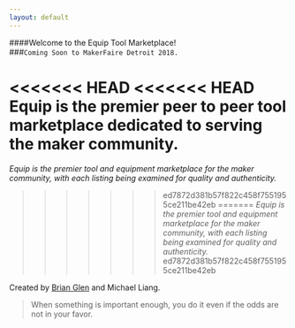 ```yaml
---
layout: default
---
```


####Welcome to the Equip Tool Marketplace!  
###`Coming Soon to MakerFaire Detroit 2018.`

<<<<<<< HEAD
<<<<<<< HEAD
**Equip is the premier peer to peer tool marketplace dedicated to serving the maker community.**
=======
_Equip is the premier tool and equipment marketplace for the maker community, with each listing being examined for quality and authenticity._
>>>>>>> ed7872d381b57f822c458f7551955ce211be42eb
=======
_Equip is the premier tool and equipment marketplace for the maker community, with each listing being examined for quality and authenticity._
>>>>>>> ed7872d381b57f822c458f7551955ce211be42eb

Created by [Brian Glen](www.brianglen.com) and Michael Liang.

> When something is important enough, you do it even if the odds are not in your favor.